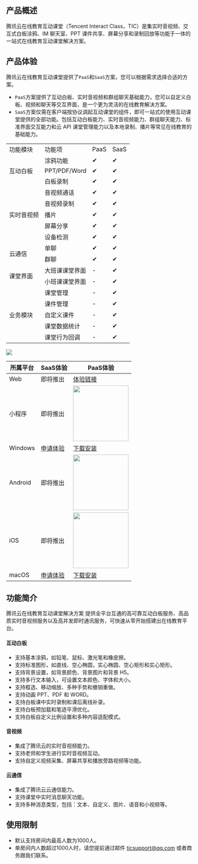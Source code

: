 ## 产品概述

腾讯云在线教育互动课堂（Tencent Interact Class，TIC）是集实时音视频、交互式白板涂鸦、IM 聊天室、PPT 课件共享、屏幕分享和录制回放等功能于一体的一站式在线教育互动课堂解决方案。

## 产品体验

腾讯云在线教育互动课堂提供了`PaaS`和`SaaS`方案，您可以根据需求选择合适的方案。

* `PaaS`方案提供了互动白板、实时音视频和群组聊天基础能力，您可以自定义白板、视频和聊天等交互界面，是一个更为灵活的在线教育解决方案。
* `SaaS`方案仅需在客户端按协议调起互动课堂的组件，即可一站式的使用互动课堂提供的全部功能。包括互动白板能力、实时音视频能力、群组聊天能力、标准界面交互能力和云 API 课堂管理能力以及本地录制、播片等常见在线教育的基础能力。

<table  class="tg">
<tr>
<td class="tg-s268">功能模块</td>
<td class="tg-s268">功能项</td>
<td class="tg-s268">PaaS</td>
<td class="tg-s268">SaaS</td>
</tr>
<tr>
<td rowspan=3>互动白板</td>
<td>涂鸦功能</td><td>✔</td><td>✔</td>
</tr>
<tr>
<td>PPT/PDF/Word</td><td>✔</td><td>✔</td>
</tr>
<tr>
<td>白板录制</td><td>✔</td><td>✔</td>
</tr>
<tr>
<td rowspan=5>实时音视频</td>
<td>音视频通话</td><td>✔</td><td>✔</td>
</tr>
<tr>
<td>音视频录制</td><td>✔</td><td>✔</td>
</tr>
<tr>
<td>播片</td><td>✔</td><td>✔</td>
</tr>
<tr>
<td>屏幕分享</td><td>✔</td><td>✔</td>
</tr>
<tr>
<td>设备检测</td><td>✔</td><td>✔</td>
</tr>
<tr>
<td rowspan=2>云通信</td>
<td>单聊</td><td>✔</td><td>✔</td>
</tr>
<tr>
<td>群聊</td><td>✔</td><td>✔</td>
</tr>
<tr>
<td rowspan=2>课堂界面</td>
<td>大班课课堂界面</td><td>-</td><td>✔</td>
</tr>
<tr>
<td>小班课课堂界面</td><td>-</td><td>✔</td>
</tr>
<tr>
<td rowspan=5>业务模块</td>
<td>课堂管理</td><td>-</td><td>✔</td>
</tr>
<tr>
<td>课件管理</td><td>-</td><td>✔</td>
</tr>
<tr>
<td>自定义课件</td><td>-</td><td>✔</td>
</tr>
<tr>
<td>课堂数据统计</td><td>-</td><td>✔</td>
</tr>
<tr>
<td>课堂行为回调</td><td>-</td><td>✔</td>
</tr>
</table>

![](https://main.qcloudimg.com/raw/ea3692fd322dbcc7d86c3fc3cc6d3c59.jpg)


|所属平台|SaaS体验|PaaS体验|
|-|-|-|
|Web|即将推出|[体验链接](https://tic-demo-1259648581.cos.ap-shanghai.myqcloud.com/index.html)|
|小程序|即将推出|<img src="https://main.qcloudimg.com/raw/b660a6c57aecebf6a0c749a1daf8532a.jpg" width="150"/>|
|Windows|[申请体验](./购买指南.)|[下载安装](https://tic-res-1259648581.file.myqcloud.com/demo/tic/TICDemo_Windows.zip)|
|Android|即将推出|<img src="https://main.qcloudimg.com/raw/cd2145e71c50374ddafae1714ee9f6e8.png" width="150"/>|
|iOS|即将推出|<img src="https://main.qcloudimg.com/raw/1e40ee772f79317b14a0a55587343ae7.png" width="150"/>|
|macOS|[申请体验](./购买指南.md)|[下载安装](https://tic-res-1259648581.file.myqcloud.com/demo/tic/TICDemo_Mac.zip)|


## 功能简介

腾讯云在线教育互动课堂解决方案 提供全平台互通的高可靠互动白板服务、高品质实时音视频服务以及高并发即时通讯服务，可快速从零开始搭建出在线教育平台。

#### 互动白板

* 支持基本涂鸦，如铅笔、鼠标、激光笔和橡皮擦。
* 支持标准图形，如直线、空心椭圆，实心椭圆、空心矩形和实心矩形。
* 支持背景设置，如背景颜色、背景图片和背景 H5。
* 支持多行文本输入，可设置文本颜色、字体和大小。
* 支持框选、移动缩放、多种手势和撤销重做。
* 支持动画 PPT、PDF 和 WORD。
* 支持白板课中实时录制和课后离线补录。
* 支持白板预加载和笔迹平滑优化。
* 支持白板自定义比例设置和多种内容适配模式。

#### 音视频

* 集成了腾讯云的实时音视频能力。
* 支持老师和学生进行实时音视频互动。
* 支持自定义视频采集、屏幕共享和播放旁路视频等功能。

#### 云通信

* 集成了腾讯云云通信能力。
* 支持课堂中实时消息聊天功能。
* 支持多种消息类型，包括：文本、自定义、图片、语音和小视频等。

## 使用限制

* 默认支持房间内最高人数为1000人。
* 单房间内人数超过1000人时，请您提前通过邮件 ticsupport@qq.com 或者商务跟我们联系。

